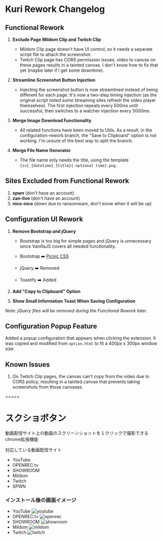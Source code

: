 # Kuri Rework Changelog

## Functional Rework

1. **Exclude Page Mildom Clip and Twitch Clip**
   - Mildom Clip page doesn't have UI control, so it needs a separate script file to attach the screenshot.
   - Twitch Clip page has CORS permission issues; video to canvas on these pages results in a tainted canvas. I don't know how to fix that yet (maybe later if I get some downtime).

2. **Streamline Screenshot Button Injection**
   - Injecting the screenshot button is now streamlined instead of being different for each page. It's now a two-step timing injection (as the original script noted some streaming sites refresh the video player themselves). The first injection repeats every 500ms until successful, then switches to a watcher injection every 5000ms.

3. **Merge Image Download Functionality**
   - All related functions have been moved to Utils. As a result, in the configuration-rework branch, the "Save to Clipboard" option is not working. I'm unsure of the best way to split the branch.

4. **Merge File Name Generator**
   - The file name only needs the title, using the template `{ss}_{datetime}_{title}{-optional time}.png`.

## Sites Excluded from Functional Rework

1. **spwn** (don't have an account)
2. **zan-live** (don't have an account)
3. **nico-nico** (down due to ransomware, don't know when it will be up)

## Configuration UI Rework

1. **Remove Bootstrap and jQuery**
   - Bootstrap is too big for simple pages and jQuery is unnecessary since VanillaJS covers all needed functionality.

   - Bootstrap ➡️ [Picnic CSS](https://picnicss.com/)
   - jQuery ➡️ Removed
   - Toastify ➡️ Added

2. **Add "Copy to Clipboard" Option**

3. **Show Small Information Toast When Saving Configuration**

*Note: jQuery files will be removed during the Functional Rework later.*

## Configuration Popup Feature

Added a popup configuration that appears when clicking the extension. It was copied and modified from `option.html` to fit a 400px x 300px window size.

## Known Issues

1. On Twitch Clip pages, the canvas can't copy from the video due to CORS policy, resulting in a tainted canvas that prevents taking screenshots from those canvases.

=====

# スクショボタン

動画配信サイト上の動画のスクリーンショットを１クリックで撮影できるchrome拡張機能

対応している動画配信サイト
- YouTube
- OPENREC.tv
- SHOWROOM
- Mildom
- Twitch
- SPWN

### インストール後の画面イメージ
- YouTube
![youtube](https://user-images.githubusercontent.com/57102101/92698927-eff27400-f387-11ea-8197-886d789bf8c8.png)
- OPENREC.tv
![openrec](https://user-images.githubusercontent.com/57102101/92698923-eec14700-f387-11ea-8894-06d36f61d7bf.png)
- SHOWROOM
![showroom](https://user-images.githubusercontent.com/57102101/92698925-eec14700-f387-11ea-9008-ce07eba76095.png)
- Mildom
![mildom](https://user-images.githubusercontent.com/57102101/92698922-ed901a00-f387-11ea-8656-091d6f142dd1.png)
- Twitch
![twitch](https://user-images.githubusercontent.com/57102101/92698926-ef59dd80-f387-11ea-8f53-ae19922bb74a.png)

